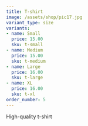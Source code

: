 ```yaml
---
title: T-shirt
image: /assets/shop/pic17.jpg
variant_type: size
variants:
- name: Small
  price: 15.00
  sku: t-small
- name: Medium
  price: 15.00
  sku: t-medium
- name: Large
  price: 16.00
  sku: t-large
- name: XL
  price: 16.00
  sku: t-xl
order_number: 5
---
```


High-quality t-shirt
